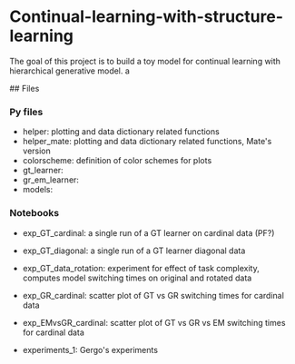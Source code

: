 # Continual-learning-with-structure-learning

The goal of this project is to build a toy model for continual learning with hierarchical generative model. a

## Files

### Py files
- helper: plotting and data dictionary related functions
- helper_mate: plotting and data dictionary related functions, Mate's version
- colorscheme: definition of color schemes for plots
- gt_learner:
- gr_em_learner:
- models: 

### Notebooks
- exp_GT_cardinal: a single run of a GT learner on cardinal data (PF?)
- exp_GT_diagonal: a single run of a GT learner diagonal data
- exp_GT_data_rotation: experiment for effect of task complexity, computes model switching times on original and rotated data
- exp_GR_cardinal: scatter plot of GT vs GR switching times for cardinal data
- exp_EMvsGR_cardinal: scatter plot of GT vs GR vs EM switching times for cardinal data

- experiments_1: Gergo's experiments